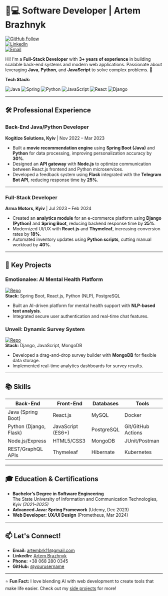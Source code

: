 # 👨💻 Software Developer | Artem Brazhnyk

[![GitHub Follow](https://img.shields.io/github/followers/yourusername?style=social)](https://github.com/Leeva13)  
[![LinkedIn](https://img.shields.io/badge/LinkedIn-Connect-blue)](https://linkedin.com/in/yourprofile)  
[![Email](https://img.shields.io/badge/Email-Contact-red)](mailto:artembrk11@gmail.com)  

Hi! I'm a **Full-Stack Developer** with **3+ years of experience** in building scalable back-end systems and modern web applications. Passionate about leveraging **Java**, **Python**, and **JavaScript** to solve complex problems. 🚀  

**Tech Stack:**  

<p align="left">
  <img src="https://img.shields.io/badge/Java-ED8B00?style=for-the-badge&logo=openjdk&logoColor=white" alt="Java">
  <img src="https://img.shields.io/badge/Spring-6DB33F?style=for-the-badge&logo=spring&logoColor=white" alt="Spring">
  <img src="https://img.shields.io/badge/Python-3776AB?style=for-the-badge&logo=python&logoColor=white" alt="Python">
  <img src="https://img.shields.io/badge/JavaScript-F7DF1E?style=for-the-badge&logo=javascript&logoColor=black" alt="JavaScript">
  <img src="https://img.shields.io/badge/React-61DAFB?style=for-the-badge&logo=react&logoColor=black" alt="React">
  <img src="https://img.shields.io/badge/Django-092E20?style=for-the-badge&logo=django&logoColor=white" alt="Django">
</p>

---

## 🛠️ Professional Experience

### **Back-End Java/Python Developer**  
**Kogitize Solutions, Kyiv** | Nov 2022 – Mar 2023  
- Built a **movie recommendation engine** using **Spring Boot (Java)** and **Python** for data processing, improving personalization accuracy by **30%**.  
- Designed an **API gateway** with **Node.js** to optimize communication between React.js frontend and Python microservices.  
- Developed a feedback system using **Flask** integrated with the **Telegram Bot API**, reducing response time by **25%**.  

---

### **Full-Stack Developer**  
**Arma Motors, Kyiv** | Jul 2023 – Feb 2024  
- Created an **analytics module** for an e-commerce platform using **Django (Python)** and **Spring Boot**, reducing backend response time by **25%**.  
- Modernized UI/UX with **React.js** and **Thymeleaf**, increasing conversion rates by **18%**.  
- Automated inventory updates using **Python scripts**, cutting manual workload by **40%**.  

---

## 🚀 Key Projects

### **Emotionalee: AI Mental Health Platform**  
[![Repo](https://img.shields.io/badge/GitHub-Repository-black?style=flat)](https://github.com/yourusername/emotionalee)  
**Stack:** Spring Boot, React.js, Python (NLP), PostgreSQL  
- Built an AI-driven platform for mental health support with **NLP-based text analysis**.  
- Integrated secure user authentication and real-time chat features.  

### **Unveil: Dynamic Survey System**  
[![Repo](https://img.shields.io/badge/GitHub-Repository-black?style=flat)](https://github.com/yourusername/unveil)  
**Stack:** Django, JavaScript, MongoDB  
- Developed a drag-and-drop survey builder with **MongoDB** for flexible data storage.  
- Implemented real-time analytics dashboards for survey results.  

---

## 📚 Skills  

| **Back-End**            | **Front-End**       | **Databases**       | **Tools**           |
|-------------------------|---------------------|---------------------|---------------------|
| Java (Spring Boot)      | React.js            | MySQL               | Docker              |
| Python (Django, Flask)  | JavaScript (ES6+)   | PostgreSQL          | Git/GitHub Actions  |
| Node.js/Express         | HTML5/CSS3          | MongoDB             | JUnit/Postman       |
| REST/GraphQL APIs       | Thymeleaf           | Hibernate           | Kubernetes          |

---

## 🎓 Education & Certifications  
- **Bachelor’s Degree in Software Engineering**  
  The State University of Information and Communication Technologies, Kyiv *(2021–2025)*  
- **Advanced Java: Spring Framework** (Udemy, Dec 2023)  
- **Web Developer: UX/UI Design** (Prometheus, Mar 2024)  

---

## 📫 Let's Connect!  
- **Email:** [artembrk11@gmail.com](mailto:artembrk11@gmail.com)  
- **LinkedIn:** [Artem Brazhnyk](https://linkedin.com/in/yourprofile)  
- **Phone:** +38 068 280 0345  
- **GitHub:** [@yourusername](https://github.com/yourusername)  

---

⭐ **Fun Fact:** I love blending AI with web development to create tools that make life easier. Check out my [side projects](https://github.com/yourusername?tab=repositories) for more!

